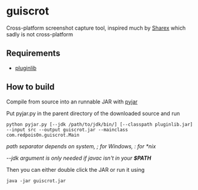 # guiscrot

Cross-platform screenshot capture tool, inspired much by [Sharex](https://github.com/ShareX/ShareX) which sadly is not cross-platform

## Requirements

- [pluginlib](https://github.com/redpois0n/pluginlib)

## How to build

Compile from source into an runnable JAR with [pyjar](https://github.com/redpois0n/pyjar)

Put pyjar.py in the parent directory of the downloaded source and run

```
python pyjar.py [--jdk /path/to/jdk/bin/] [--classpath pluginlib.jar] --input src --output guiscrot.jar --mainclass com.redpois0n.guiscrot.Main
```
_path separator depends on system, ; for Windows, : for *nix_

*--jdk argument is only needed if javac isn't in your __$PATH__*

Then you can either double click the JAR or run it using

```
java -jar guiscrot.jar
```
